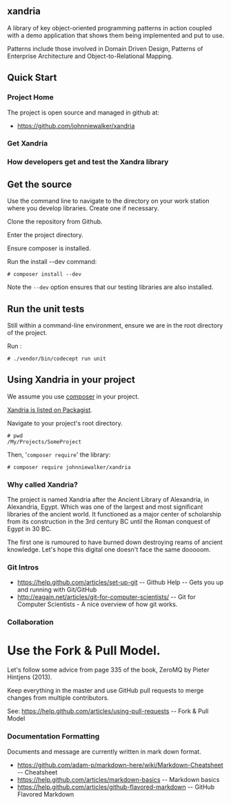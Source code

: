 ## xandria


A library of key object-oriented programming patterns in action coupled with a demo application that shows them being implemented and put to use. 

Patterns include those involved in Domain Driven Design, Patterns of Enterprise Architecture and Object-to-Relational Mapping.

## Quick Start

### Project Home


The project is open source and managed in github at: 

* https://github.com/johnniewalker/xandria


### Get Xandria



### How developers get and test the Xandra library

## Get the source

Use the command line to navigate to the directory on your work station where you develop libraries. Create one if necessary.

Clone the repository from Github.

Enter the project directory.

Ensure composer is installed.

Run the install --dev command:

~~~
# composer install --dev
~~~ 

Note the `--dev` option ensures that our testing libraries are also installed.

## Run the unit tests

Still within a command-line environment, ensure we are in the root directory of the project.

Run :

~~~~
# ./vendor/bin/codecept run unit
~~~~


## Using Xandria in your project

We assume you use [composer](https://getcomposer.org/) in your project. 

[Xandria is listed on Packagist](https://packagist.org/packages/johnniewalker/xandria).

Navigate to your project's root directory.


~~~~
# pwd
/My/Projects/SomeProject
~~~~

Then, '`composer require`' the library:

~~~~
# composer require johnniewalker/xandria
~~~~




### Why called Xandria?

The project is named Xandria after the Ancient Library of Alexandria, in Alexandria, Egypt. Which was one of the largest and most significant libraries of the ancient world. It functioned as a major center of scholarship from its construction in the 3rd century BC until the Roman conquest of Egypt in 30 BC. 

The first one is rumoured to have burned down destroying reams of ancient knowledge. Let's hope this digital one doesn't face the same dooooom.

### Git Intros


* https://help.github.com/articles/set-up-git -- Github Help -- Gets you up and running with Git/GitHub
* http://eagain.net/articles/git-for-computer-scientists/ -- Git for Computer Scientists - A nice overview of how git works. 

### Collaboration

# Use the Fork & Pull Model. 

Let's follow some advice from page 335 of the book, ZeroMQ by Pieter Hintjens (2013).

 Keep everything in the master and use GitHub pull requests to merge changes from multiple contributors. 

See: https://help.github.com/articles/using-pull-requests -- Fork & Pull Model





### Documentation Formatting

Documents and message are currently written in mark down format.

* https://github.com/adam-p/markdown-here/wiki/Markdown-Cheatsheet -- Cheatsheet
* https://help.github.com/articles/markdown-basics -- Markdown basics
* https://help.github.com/articles/github-flavored-markdown -- GitHub Flavored Markdown


